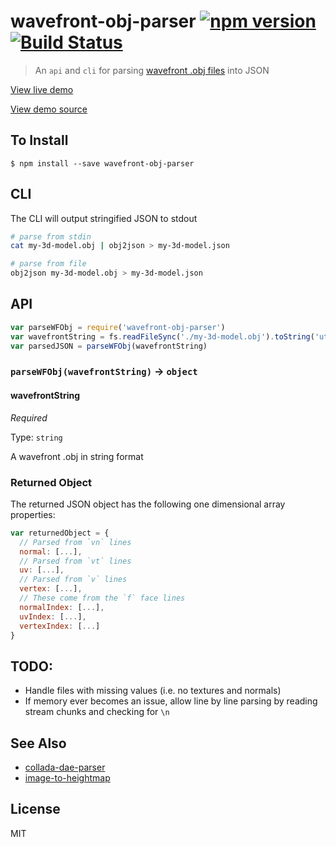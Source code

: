wavefront-obj-parser [![npm version](https://badge.fury.io/js/wavefront-obj-parser.svg)](http://badge.fury.io/js/wavefront-obj-parser) [![Build Status](https://travis-ci.org/chinedufn/wavefront-obj-parser.svg?branch=master)](https://travis-ci.org/chinedufn/wavefront-obj-parser)
====================

> An `api` and `cli` for parsing [wavefront .obj files](https://en.wikipedia.org/wiki/Wavefront_.obj_file) into JSON

[View live demo](http://chinedufn.github.io/wavefront-obj-parser/)

[View demo source](/demo)

## To Install

```
$ npm install --save wavefront-obj-parser
```


## CLI

The CLI will output stringified JSON to stdout

```sh
# parse from stdin
cat my-3d-model.obj | obj2json > my-3d-model.json

# parse from file
obj2json my-3d-model.obj > my-3d-model.json
```

## API

```js
var parseWFObj = require('wavefront-obj-parser')
var wavefrontString = fs.readFileSync('./my-3d-model.obj').toString('utf8')
var parsedJSON = parseWFObj(wavefrontString)
```

### `parseWFObj(wavefrontString)` -> `object`

#### wavefrontString

*Required*

Type: `string`

A wavefront .obj in string format


### Returned Object

The returned JSON object has the following one dimensional array properties:

```js
var returnedObject = {
  // Parsed from `vn` lines
  normal: [...],
  // Parsed from `vt` lines
  uv: [...],
  // Parsed from `v` lines
  vertex: [...],
  // These come from the `f` face lines
  normalIndex: [...],
  uvIndex: [...],
  vertexIndex: [...]
}
```

## TODO:

- Handle files with missing values (i.e. no textures and normals)
- If memory ever becomes an issue, allow line by line parsing by reading stream chunks and checking for `\n`

## See Also

- [collada-dae-parser](https://github.com/chinedufn/collada-dae-parser)
- [image-to-heightmap](https://github.com/chinedufn/image-to-heightmap)

## License

MIT

